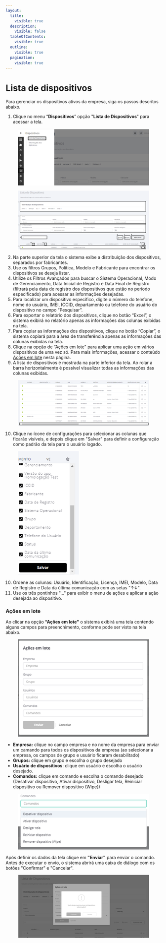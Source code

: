 ```yaml
---
layout:
  title:
    visible: true
  description:
    visible: false
  tableOfContents:
    visible: true
  outline:
    visible: true
  pagination:
    visible: true
---
```


# Lista de dispositivos

Para gerenciar os dispositivos ativos da empresa, siga os passos descritos abaixo.

1. Clique no menu “**Dispositivos**” opção "**Lista de Dispositivos**" para acessar a tela.

<figure><img src="../../../../.gitbook/assets/image (100).png" alt=""><figcaption></figcaption></figure>

<figure><img src="../../../../.gitbook/assets/image (1) (1) (1) (1) (1) (1) (1) (1) (1) (1) (1) (1) (1) (1) (1) (1) (1) (1) (1).png" alt=""><figcaption></figcaption></figure>

2. Na parte superior da tela o sistema exibe a distribuição dos dispositivos, separados por fabricantes.
3. Use os filtros Grupos, Política, Modelo e Fabricante para encontrar os dispositivos se deseja listar.
4. Utilize os Filtros Avançados para buscar o Sistema Operacional, Modo de Gerenciamento, Data Inicial de Registro e Data Final de Registro (filtrará pela data de registro dos dispositivos que estão no período especificado) para acessar as informações desejadas.
5. Para localizar um dispositivo específico, digite o número do telefone, nome do usuário, IMEI, ICCID, departamento ou telefone do usuário do dispositivo no campo “Pesquisar”.
6. Para exportar o relatório dos dispositivos, clique no botão “Excel”, o sistema exibirá no relatório apenas as informações das colunas exibidas na tela.
7. Para copiar as informações dos dispositivos, clique no botão “Copiar”, o sistema copiará para a área de transferência apenas as informações das colunas exibidas na tela.
8. Clique na opção de “Ações em lote" para aplicar uma ação em vários dispositivos de uma vez só. Para mais informações, acessar o conteúdo [Ações em lote](./#acoes-em-lote) nesta página.
9. A lista de dispositivos é mostrada na parte inferior da tela. Ao rolar a barra horizontalmente é possível visualizar todas as informações das colunas exibidas.

<figure><img src="../../../../.gitbook/assets/image (1) (1) (1) (1) (1) (1) (1) (1) (1) (1) (1) (1) (1) (1) (1) (1) (1) (1) (1) (1) (1) (1) (1) (1).png" alt=""><figcaption></figcaption></figure>

10. Clique no ícone de configurações para selecionar as colunas que ficarão visíveis, e depois clique em "Salvar" para definir a configuração como padrão da tela para o usuário logado.

<figure><img src="../../../../.gitbook/assets/image (2) (1) (1) (1) (1) (1) (1) (1) (1) (1).png" alt=""><figcaption></figcaption></figure>

10. Ordene as colunas: Usuário, Identificação, Licença, IMEI, Modelo, Data de Registro e Data da última comunicação com as setas "↑↓".
11. Use os três pontinhos "..." para exibir o menu de ações e aplicar a ação desejada ao dispositivo.

### Ações em lote

Ao clicar na opção **“Ações em lote"** o sistema exibirá uma tela contendo alguns campos para preenchimento, conforme pode ser visto na tela abaixo.&#x20;

<figure><img src="../../../../.gitbook/assets/image (144).png" alt=""><figcaption></figcaption></figure>

* **Empresa:** clique no campo empresa e no nome da empresa para enviar um camando para todos os dispositivos da empresa (ao selecionar a empresa, os campos de grupo e usuário ficaram desabilitado)
* **Grupos:** clique em grupo e escolha o grupo desejado
* **Usuário de dispositivos**: clique em usuário e escolha o usuário desejado.&#x20;
* **Comandos:** clique em comando e escolha o comando desejado (Desativar dispositivo, Ativar dispositivo, Desligar tela, Reiniciar dispositivo ou Remover dispositivo (Wipe))

<figure><img src="../../../../.gitbook/assets/image (145).png" alt=""><figcaption></figcaption></figure>

Após definir os dados da tela clique em **"Enviar"** para enviar o comando.  Antes de executar o envio, o sistema abrirá uma caixa de diálogo com os botões "Confirmar" e "Cancelar".&#x20;

<figure><img src="../../../../.gitbook/assets/image (170).png" alt=""><figcaption></figcaption></figure>
